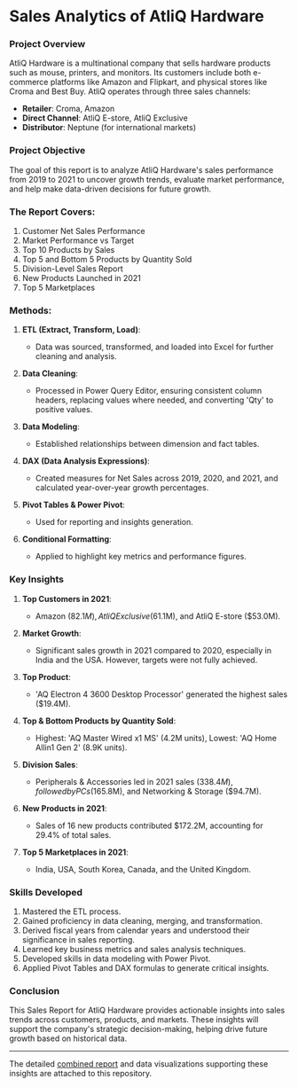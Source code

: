 
# Sales Analytics of AtliQ Hardware

### Project Overview

AtliQ Hardware is a multinational company that sells hardware products such as mouse, printers, and monitors. Its customers include both e-commerce platforms like Amazon and Flipkart, and physical stores like Croma and Best Buy. AtliQ operates through three sales channels:

- **Retailer**: Croma, Amazon
- **Direct Channel**: AtliQ E-store, AtliQ Exclusive
- **Distributor**: Neptune (for international markets)

### Project Objective

The goal of this report is to analyze AtliQ Hardware's sales performance from 2019 to 2021 to uncover growth trends, evaluate market performance, and help make data-driven decisions for future growth.

### The Report Covers:

1. Customer Net Sales Performance
2. Market Performance vs Target
3. Top 10 Products by Sales
4. Top 5 and Bottom 5 Products by Quantity Sold
5. Division-Level Sales Report
6. New Products Launched in 2021
7. Top 5 Marketplaces

### Methods:

1. **ETL (Extract, Transform, Load)**: 
   - Data was sourced, transformed, and loaded into Excel for further cleaning and analysis.

2. **Data Cleaning**: 
   - Processed in Power Query Editor, ensuring consistent column headers, replacing values where needed, and converting 'Qty' to positive values.

3. **Data Modeling**: 
   - Established relationships between dimension and fact tables.

4. **DAX (Data Analysis Expressions)**: 
   - Created measures for Net Sales across 2019, 2020, and 2021, and calculated year-over-year growth percentages.

5. **Pivot Tables & Power Pivot**: 
   - Used for reporting and insights generation.

6. **Conditional Formatting**: 
   - Applied to highlight key metrics and performance figures.

### Key Insights

1. **Top Customers in 2021**: 
   - Amazon ($82.1M), AtliQ Exclusive ($61.1M), and AtliQ E-store ($53.0M).

2. **Market Growth**: 
   - Significant sales growth in 2021 compared to 2020, especially in India and the USA. However, targets were not fully achieved.

3. **Top Product**: 
   - 'AQ Electron 4 3600 Desktop Processor' generated the highest sales ($19.4M).

4. **Top & Bottom Products by Quantity Sold**: 
   - Highest: 'AQ Master Wired x1 MS' (4.2M units), Lowest: 'AQ Home Allin1 Gen 2' (8.9K units).

5. **Division Sales**: 
   - Peripherals & Accessories led in 2021 sales ($338.4M), followed by PCs ($165.8M), and Networking & Storage ($94.7M).

6. **New Products in 2021**: 
   - Sales of 16 new products contributed $172.2M, accounting for 29.4% of total sales.

7. **Top 5 Marketplaces in 2021**: 
   - India, USA, South Korea, Canada, and the United Kingdom.

### Skills Developed

1. Mastered the ETL process.
2. Gained proficiency in data cleaning, merging, and transformation.
3. Derived fiscal years from calendar years and understood their significance in sales reporting.
4. Learned key business metrics and sales analysis techniques.
5. Developed skills in data modeling with Power Pivot.
6. Applied Pivot Tables and DAX formulas to generate critical insights.

### Conclusion

This Sales Report for AtliQ Hardware provides actionable insights into sales trends across customers, products, and markets. These insights will support the company's strategic decision-making, helping drive future growth based on historical data.

---

The detailed [combined report](https://github.com/Duraiprasanth25/bi-dashboards/blob/main/AtliQ%20-%20Sales%20Analytics/AtliQ-Sales_Analytics_Merged.pdf) and data visualizations supporting these insights are attached to this repository.
